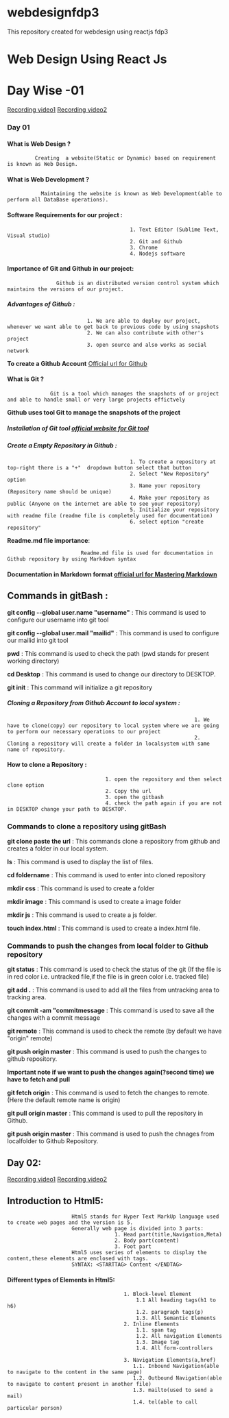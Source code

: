 # webdesignfdp3
This repository created for webdesign using reactjs fdp3


#  Web Design Using React Js


# Day Wise -01 
[Recording video1](https://drive.google.com/file/d/1IBYXYrlL1QKIwrKupau_yzcE21hppRRH/view?usp=sharing)
[Recording video2](https://drive.google.com/file/d/1xH7E7IWtss6nrPshQ6ERX0a-YC4yU9vk/view?usp=sharing)

### Day 01


#### What is Web Design ?
             Creating  a website(Static or Dynamic) based on requirement is known as Web Design.

#### What is Web Development ?
               Maintaining the website is known as Web Development(able to perform all DataBase operations).

#### Software Requirements for our project :
                                            1. Text Editor (Sublime Text, Visual studio)
                                            2. Git and Github
                                            3. Chrome
                                            4. Nodejs software


#### Importance of Git and Github in our project:
                    Github is an distributed version control system which maintains the versions of our project.

  ##### Advantages of Github :
                              1. We are able to deploy our project, whenever we want able to get back to previous code by using snapshots
                              2. We can also contribute with other's project 
                              3. open source and also works as social network

 **To create a Github Account** [Official url for Github](https://github.com/)

 #### What is Git ?

                  Git is a tool which manages the snapshots of or project and able to handle small or very large projects effictvely

 **Github uses tool Git to manage the snapshots of the project**


 ##### Installation of Git tool [official website for Git tool](https://git-scm.com/)


 ##### Create a Empty Repository in Github :
                                            1. To create a repository at top-right there is a "+"  dropdown button select that button
                                            2. Select "New Repository" option
                                            3. Name your repository (Repository name should be unique)
                                            4. Make your repository as public (Anyone on the internet are able to see your repository)
                                            5. Initialize your repository with readme file (readme file is completely used for documentation)
                                            6. select option "create repository"

**Readme.md file importance**: 

                            Readme.md file is used for documentation in Github repository by using Markdown syntax


#### Documentation in Markdown format [official url for Mastering Markdown](https://guides.github.com/features/mastering-markdown/)


## Commands in gitBash :

**git config --global user.name "username"** :  This command is used to configure our username into git tool

**git config --global user.mail "mailid"**   :  This command is used to configure our mailid into git tool

**pwd** : This command is used to check the path (pwd stands for present working directory)

**cd Desktop** : This command is used to change our directory to DESKTOP.

**git init** : This command will initialize a git repository 


##### Cloning a Repository from Github Account to local system :


                                                                 1. We have to clone(copy) our repository to local system where we are going to perform our necessary operations to our project
                                                                 2. Cloning a repository will create a folder in localsystem with same name of repository.


  #### How to clone a Repository : 

                                    1. open the repository and then select clone option
                                    2. Copy the url
                                    3. open the gitbash
                                    4. check the path again if you are not in DESKTOP change your path to DESKTOP.



 ### Commands to clone a repository using gitBash


 **git clone paste the url** : This commands clone a repository from github and creates a folder in our local system.

 **ls** : This command is used to display the list of files.

**cd foldername** : This command is used to enter into cloned repository

**mkdir css** : This command is used to create a folder

**mkdir image** : This command is used to create a image folder

**mkdir js** : This command is used to create a js folder.

**touch index.html** : This command is used to create a index.html file.


### Commands to push the changes from local folder to Github repository 


**git status** : This command is used to check the status of the git (If the file is in red color i.e. untracked file,if the file is in green color i.e. tracked file)

**git add .** : This command is used to add all the files from untracking area to tracking area.

**git commit -am "commitmessage** : This command is used to save all the changes with a commit message

**git remote** : This command is used to check the remote (by default we have "origin" remote)

**git push origin master** : This command is used to push the changes to github repository.

**Important note if we want to push the changes again(?second time) we have to fetch and pull**


**git fetch origin** : This command is used to fetch the changes to remote.(Here the default remote name is origin)

**git pull origin master** : This command is used to pull the repository in Github.

**git push origin master** : This command is used to push the chnages from localfolder to Github Repository.


## Day 02:
[Recording video1](https://drive.google.com/file/d/1JKIAniL8YkqcFCH88nyPCMC1c33mO8zA/view?usp=sharing)
[Recording video2](https://drive.google.com/file/d/1Uc90YyfhbwzpaEFN7sD8soM_zjymo7if/view?usp=sharing)

## Introduction to Html5:

                         Html5 stands for Hyper Text MarkUp language used to create web pages and the version is 5.
                         Generally web page is divided into 3 parts:
                                       1. Head part(title,Navigation,Meta)
                                       2. Body part(content)
                                       3. Foot part
                         Html5 uses series of elements to display the content,these elements are enclosed with tags.
                         SYNTAX: <STARTTAG> Content </ENDTAG>
                         


#### Different types of Elements in Html5:
                                          1. Block-level Element 
                                              1.1 All heading tags(h1 to h6)
                                              1.2. paragraph tags(p)
                                              1.3. All Semantic Elements
                                          2. Inline Elements
                                              1.1. span tag
                                              1.2. All navigation Elements
                                              1.3. Image tag
                                              1.4. All form-controllers
                                              
                                          3. Navigation Elements(a,href)
                                             1.1. Inbound Navigation(able to navigate to the content in the same page)
                                             1.2. Outbound Navigation(able to navigate to content present in another file)
                                             1.3. mailto(used to send a mail)
                                             1.4. tel(able to call particular person)
